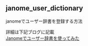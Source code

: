 ## janome_user_dictionary

janomeでユーザー辞書を登録する方法  

詳細は下記ブログに記載  
[Janomeでユーザー辞書を使ってみた](https://zenn.dev/megane_otoko/articles/055_janome_user_dictionary)  
